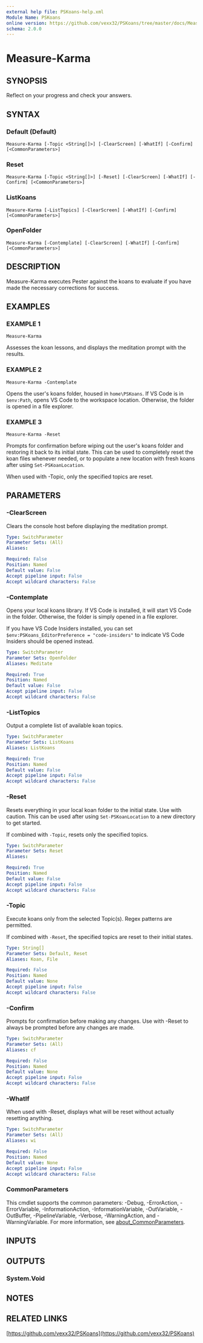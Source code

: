 ```yaml
---
external help file: PSKoans-help.xml
Module Name: PSKoans
online version: https://github.com/vexx32/PSKoans/tree/master/docs/Measure-Karma.md
schema: 2.0.0
---
```


# Measure-Karma

## SYNOPSIS
Reflect on your progress and check your answers.

## SYNTAX

### Default (Default)
```
Measure-Karma [-Topic <String[]>] [-ClearScreen] [-WhatIf] [-Confirm] [<CommonParameters>]
```

### Reset
```
Measure-Karma [-Topic <String[]>] [-Reset] [-ClearScreen] [-WhatIf] [-Confirm] [<CommonParameters>]
```

### ListKoans
```
Measure-Karma [-ListTopics] [-ClearScreen] [-WhatIf] [-Confirm] [<CommonParameters>]
```

### OpenFolder
```
Measure-Karma [-Contemplate] [-ClearScreen] [-WhatIf] [-Confirm] [<CommonParameters>]
```

## DESCRIPTION
Measure-Karma executes Pester against the koans to evaluate if you have made the necessary
corrections for success.

## EXAMPLES

### EXAMPLE 1
```
Measure-Karma
```

Assesses the koan lessons, and displays the meditation prompt with the results.

### EXAMPLE 2
```
Measure-Karma -Contemplate
```

Opens the user's koans folder, housed in `home\PSKoans`.
If VS Code is in `$env:Path`, opens VS Code to the workspace location.
Otherwise, the folder is opened in a file explorer.

### EXAMPLE 3
```
Measure-Karma -Reset
```

Prompts for confirmation before wiping out the user's koans folder and restoring it back to its initial state.
This can be used to completely reset the koan files whenever needed, or to populate a new location with fresh koans after using `Set-PSKoanLocation`.

When used with -Topic, only the specified topics are reset.

## PARAMETERS

### -ClearScreen
Clears the console host before displaying the meditation prompt.

```yaml
Type: SwitchParameter
Parameter Sets: (All)
Aliases:

Required: False
Position: Named
Default value: False
Accept pipeline input: False
Accept wildcard characters: False
```

### -Contemplate
Opens your local koans library.
If VS Code is installed, it will start VS Code in the folder.
Otherwise, the folder is simply opened in a file explorer.

If you have VS Code Insiders installed, you can set `$env:PSKoans_EditorPreference = "code-insiders"` to indicate VS Code Insiders should be opened instead.

```yaml
Type: SwitchParameter
Parameter Sets: OpenFolder
Aliases: Meditate

Required: True
Position: Named
Default value: False
Accept pipeline input: False
Accept wildcard characters: False
```

### -ListTopics
Output a complete list of available koan topics.

```yaml
Type: SwitchParameter
Parameter Sets: ListKoans
Aliases: ListKoans

Required: True
Position: Named
Default value: False
Accept pipeline input: False
Accept wildcard characters: False
```

### -Reset
Resets everything in your local koan folder to the initial state.
Use with caution.
This can be used after using `Set-PSKoanLocation` to a new directory to get started.

If combined with `-Topic`, resets only the specified topics.

```yaml
Type: SwitchParameter
Parameter Sets: Reset
Aliases:

Required: True
Position: Named
Default value: False
Accept pipeline input: False
Accept wildcard characters: False
```

### -Topic
Execute koans only from the selected Topic(s).
Regex patterns are permitted.

If combined with `-Reset`, the specified topics are reset to their initial states.

```yaml
Type: String[]
Parameter Sets: Default, Reset
Aliases: Koan, File

Required: False
Position: Named
Default value: None
Accept pipeline input: False
Accept wildcard characters: False
```

### -Confirm
Prompts for confirmation before making any changes.
Use with -Reset to always be prompted before any changes are made.

```yaml
Type: SwitchParameter
Parameter Sets: (All)
Aliases: cf

Required: False
Position: Named
Default value: None
Accept pipeline input: False
Accept wildcard characters: False
```

### -WhatIf
When used with -Reset, displays what will be reset without actually resetting anything.

```yaml
Type: SwitchParameter
Parameter Sets: (All)
Aliases: wi

Required: False
Position: Named
Default value: None
Accept pipeline input: False
Accept wildcard characters: False
```

### CommonParameters
This cmdlet supports the common parameters: -Debug, -ErrorAction, -ErrorVariable, -InformationAction, -InformationVariable, -OutVariable, -OutBuffer, -PipelineVariable, -Verbose, -WarningAction, and -WarningVariable. For more information, see [about_CommonParameters](http://go.microsoft.com/fwlink/?LinkID=113216).

## INPUTS

## OUTPUTS

### System.Void
## NOTES

## RELATED LINKS

[https://github.com/vexx32/PSKoans](https://github.com/vexx32/PSKoans)
